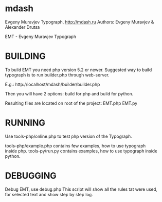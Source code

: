 mdash
=====

Evgeny Muravjev Typograph, http://mdash.ru
Authors: Evgeny Muravjev & Alexander Drutsa  

EMT - Evgeny Muravjev Typograph

BUILDING
========
To build EMT you need php version 5.2 or newer.
Suggested way to build typograph is to run builder.php through web-server.

E.g.:
http://localhost/mdash/builder/builder.php

Then you will have 2 options: build for php and build for python. 

Resulting files are located on root of the project:
EMT.php
EMT.py


RUNNING
=======
Use tools-php/online.php to test php version of the Typograph.

tools-php/example.php contains few examples, how to use typograph inside php.
tools-py/run.py contains examples, how to use typograph inside python.


DEBUGGING
=========
Debug EMT, use debug.php
This script will show all the rules tat were used, for selected text and show step by step log.
